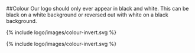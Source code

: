 ##Colour
Our logo should only ever appear in black and white. This can be black on a white background or reversed out with white on a black background.

{% include logo/images/colour-invert.svg %}

{% include logo/images/colour-invert.svg %}